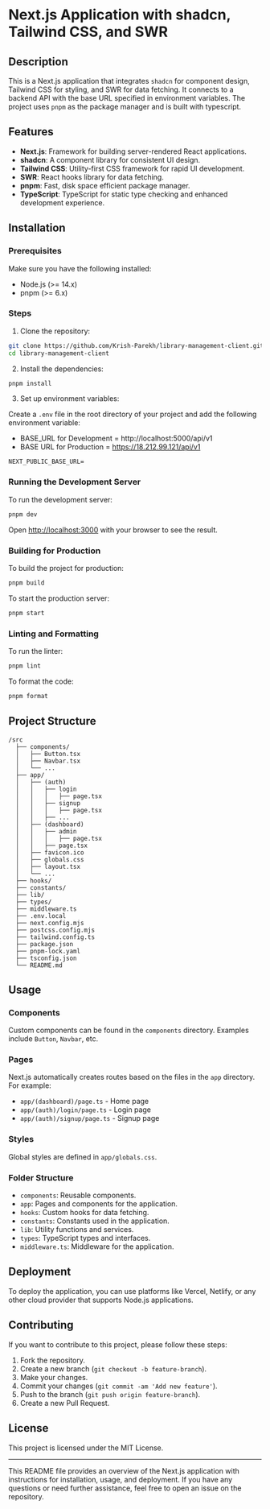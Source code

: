 # Next.js Application with shadcn, Tailwind CSS, and SWR

## Description

This is a Next.js application that integrates `shadcn` for component design, Tailwind CSS for styling, and SWR for data fetching. It connects to a backend API with the base URL specified in environment variables. The project uses `pnpm` as the package manager and is built with typescript.

## Features

- **Next.js**: Framework for building server-rendered React applications.
- **shadcn**: A component library for consistent UI design.
- **Tailwind CSS**: Utility-first CSS framework for rapid UI development.
- **SWR**: React hooks library for data fetching.
- **pnpm**: Fast, disk space efficient package manager.
- **TypeScript**: TypeScript for static type checking and enhanced development experience.

## Installation

### Prerequisites

Make sure you have the following installed:

- Node.js (>= 14.x)
- pnpm (>= 6.x)

### Steps

1. Clone the repository:

```sh
git clone https://github.com/Krish-Parekh/library-management-client.git
cd library-management-client
```

2. Install the dependencies:

```sh
pnpm install
```

3. Set up environment variables:

Create a `.env` file in the root directory of your project and add the following environment variable:
- BASE_URL for Development = http://localhost:5000/api/v1
- BASE URL for Production = https://18.212.99.121/api/v1

```env
NEXT_PUBLIC_BASE_URL=
```

### Running the Development Server

To run the development server:

```sh
pnpm dev
```

Open [http://localhost:3000](http://localhost:3000) with your browser to see the result.

### Building for Production

To build the project for production:

```sh
pnpm build
```

To start the production server:

```sh
pnpm start
```

### Linting and Formatting

To run the linter:

```sh
pnpm lint
```

To format the code:

```sh
pnpm format
```

## Project Structure

```
/src
  ├── components/
  │   ├── Button.tsx
  │   ├── Navbar.tsx
  │   └── ...
  ├── app/
  │   ├── (auth)
  │   │   ├── login
  │   │   │   ├── page.tsx
  │   │   ├── signup
  │   │   │   ├── page.tsx
  │   │   ├── ...
  │   ├── (dashboard)
  │   │   ├── admin
  │   │   │   ├── page.tsx
  │   │   ├── page.tsx
  │   ├── favicon.ico
  │   ├── globals.css
  │   ├── layout.tsx
  │   └── ...
  ├── hooks/
  ├── constants/
  ├── lib/
  ├── types/
  ├── middleware.ts
  ├── .env.local
  ├── next.config.mjs
  ├── postcss.config.mjs
  ├── tailwind.config.ts
  ├── package.json
  ├── pnpm-lock.yaml
  ├── tsconfig.json
  └── README.md
```

## Usage

### Components

Custom components can be found in the `components` directory. Examples include `Button`, `Navbar`, etc.

### Pages

Next.js automatically creates routes based on the files in the `app` directory. For example:

- `app/(dashboard)/page.ts` - Home page
- `app/(auth)/login/page.ts` - Login page
- `app/(auth)/signup/page.ts` - Signup page

### Styles

Global styles are defined in `app/globals.css`.

### Folder Structure
- `components`: Reusable components.
- `app`: Pages and components for the application.
- `hooks`: Custom hooks for data fetching.
- `constants`: Constants used in the application.
- `lib`: Utility functions and services.
- `types`: TypeScript types and interfaces.
- `middleware.ts`: Middleware for the application.

## Deployment

To deploy the application, you can use platforms like Vercel, Netlify, or any other cloud provider that supports Node.js applications.

## Contributing

If you want to contribute to this project, please follow these steps:

1. Fork the repository.
2. Create a new branch (`git checkout -b feature-branch`).
3. Make your changes.
4. Commit your changes (`git commit -am 'Add new feature'`).
5. Push to the branch (`git push origin feature-branch`).
6. Create a new Pull Request.

## License

This project is licensed under the MIT License.

---

This README file provides an overview of the Next.js application with instructions for installation, usage, and deployment. If you have any questions or need further assistance, feel free to open an issue on the repository.